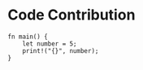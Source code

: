 # Code Contribution

```rust,editable
fn main() {
    let number = 5;
    print!("{}", number);
}
```